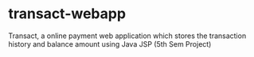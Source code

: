 # transact-webapp
 Transact, a online payment web application which stores the transaction history and balance amount using Java JSP (5th Sem Project)
